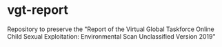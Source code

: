 # vgt-report

Repository to preserve the "Report of the Virtual Global Taskforce Online Child Sexual Exploitation: Environmental Scan Unclassified Version 2019"
